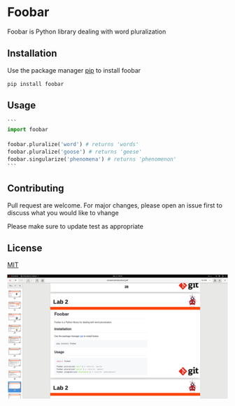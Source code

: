 

# Foobar

Foobar is Python library dealing with word pluralization

## Installation

Use the package manager [pip](https://pypi.org/project/pip/) to install foobar
```
pip install foobar
```


## Usage

~~~python
```
import foobar

foobar.pluralize('word') # returns 'words'
foobar.pluralize('goose') # returns 'geese'
foobar.singularize('phenomena') # returns 'phenomenon'
```
~~~

## Contributing
Pull request are welcome. For major changes, please open an issue first to discuss what you would like to vhange

Please make sure to update test as appropriate


## License

[MIT](https://www.mit.edu/)


![](https://github.com/GehadMohammed/lab2/blob/main/img.png)
